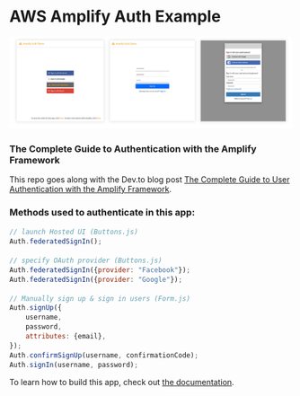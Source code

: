 # AWS Amplify Auth Example

![](authscreens.jpg)

### The Complete Guide to Authentication with the Amplify Framework

This repo goes along with the Dev.to blog
post [The Complete Guide to User Authentication with the Amplify Framework](https://dev.to/dabit3/the-complete-guide-to-user-authentication-with-the-amplify-framework-2inh).

### Methods used to authenticate in this app:

```js
// launch Hosted UI (Buttons.js)
Auth.federatedSignIn();

// specify OAuth provider (Buttons.js)
Auth.federatedSignIn({provider: "Facebook"});
Auth.federatedSignIn({provider: "Google"});

// Manually sign up & sign in users (Form.js)
Auth.signUp({
    username,
    password,
    attributes: {email},
});
Auth.confirmSignUp(username, confirmationCode);
Auth.signIn(username, password);
```

To learn how to build this app, check
out [the documentation](https://aws-amplify.github.io/docs/js/authentication).
